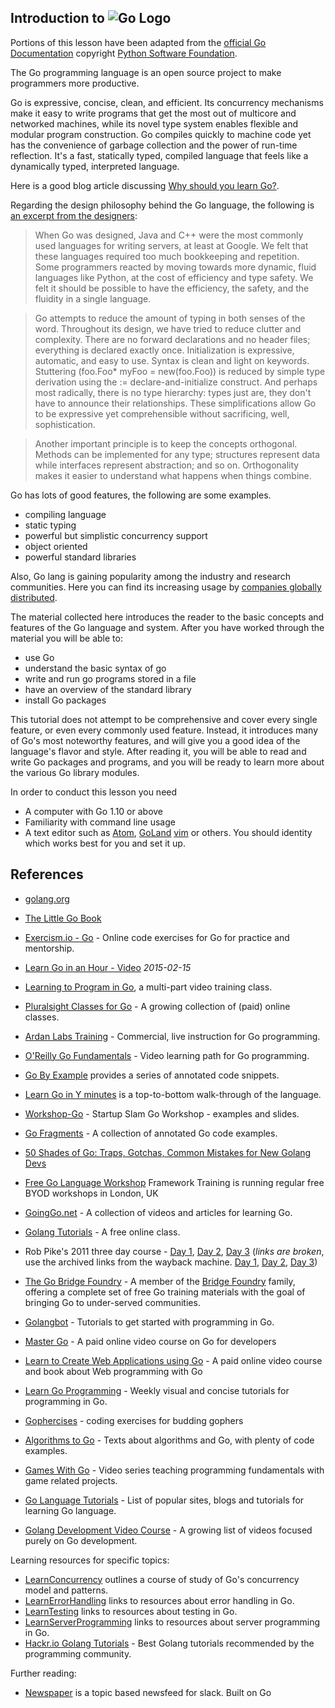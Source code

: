 Introduction to ![Go Logo](https://upload.wikimedia.org/wikipedia/commons/2/23/Go_Logo_Aqua.svg)
----------------------

Portions of this lesson have been adapted from the [official Go 
Documentation](https://golang.org/doc/) copyright [Python
Software Foundation](http://www.python.org/).

The Go programming language is an open source project to make programmers more productive.

Go is expressive, concise, clean, and efficient. Its concurrency mechanisms make it easy to write programs that get the most out of multicore and networked machines, while its novel type system enables flexible and modular program construction. Go compiles quickly to machine code yet has the convenience of garbage collection and the power of run-time reflection. It's a fast, statically typed, compiled language that feels like a dynamically typed, interpreted language.

Here is a good blog article discussing [Why should you learn Go?](https://medium.com/exploring-code/why-should-you-learn-go-f607681fad65).

Regarding the design philosophy behind the Go language, the following is [an excerpt from the designers](https://golang.org/doc/faq#principles):
> When Go was designed, Java and C++ were the most commonly used languages for writing servers, at least at Google. We felt that these 
> languages required too much bookkeeping and repetition. Some programmers reacted by moving towards more dynamic, fluid languages like 
> Python, at the cost of efficiency and type safety. We felt it should be possible to have the efficiency, the safety, and the fluidity in
> a single language.

> Go attempts to reduce the amount of typing in both senses of the word. Throughout its design, we have tried to reduce clutter and complexity. There are no forward declarations and no header files; everything is declared exactly once. Initialization is expressive, automatic, and easy to use. Syntax is clean and light on keywords. Stuttering (foo.Foo* myFoo = new(foo.Foo)) is reduced by simple type derivation using the := declare-and-initialize construct. And perhaps most radically, there is no type hierarchy: types just are, they don't have to announce their relationships. These simplifications allow Go to be expressive yet comprehensible without sacrificing, well, sophistication.

> Another important principle is to keep the concepts orthogonal. Methods can be implemented for any type; structures represent data while interfaces represent abstraction; and so on. Orthogonality makes it easier to understand what happens when things combine.

Go has lots of good features, the following are some examples.
- compiling language
- static typing
- powerful but simplistic concurrency support
- object oriented
- powerful standard libraries


Also, Go lang is gaining popularity among the industry and research communities. Here you can find its increasing usage by [companies globally distributed](https://github.com/golang/go/wiki/GoUsers).

The material collected here introduces the reader to the basic concepts
and features of the Go language and system. After you have worked
through the material you will be able to:

-   use Go
-   understand the basic syntax of go
-   write and run go programs stored in a file
-   have an overview of the standard library
-   install Go packages

This tutorial does not attempt to be comprehensive and cover every
single feature, or even every commonly used feature. Instead, it
introduces many of Go's most noteworthy features, and will give you
a good idea of the language's flavor and style. After reading it, you
will be able to read and write Go packages and programs, and you will
be ready to learn more about the various Go library modules.

In order to conduct this lesson you need

-   A computer with Go 1.10 or above
-   Familiarity with command line usage
-   A text editor such as [Atom](https://atom.io/packages/go-plus), [GoLand](https://www.jetbrains.com/go)
   [vim](https://github.com/fatih/vim-go) or others. You should identity which works best for you
    and set it up.

References
----------

  * [golang.org](http://golang.org/doc/#learning)

  * [The Little Go Book](http://openmymind.net/The-Little-Go-Book/)
  * [Exercism.io - Go](http://exercism.io/languages/go) - Online code exercises for Go for practice and mentorship.
  * [Learn Go in an Hour - Video](https://www.youtube.com/watch?v=CF9S4QZuV30) _2015-02-15_
  * [Learning to Program in Go](https://www.youtube.com/playlist?list=PLei96ZX_m9sVSEXWwZi8uwd2vqCpEm4m6), a multi-part video training class.
  * [Pluralsight Classes for Go](http://www.pluralsight.com/tag/golang) - A growing collection of (paid) online classes.
  * [Ardan Labs Training](https://www.ardanlabs.com/) - Commercial, live instruction for Go programming.
  * [O'Reilly Go Fundamentals](http://shop.oreilly.com/category/learning-path/go-fundamentals.do) - Video learning path for Go programming.
  * [Go By Example](http://gobyexample.com/) provides a series of annotated code snippets.
  * [Learn Go in Y minutes](http://learnxinyminutes.com/docs/go/) is a top-to-bottom walk-through of the language.
  * [Workshop-Go](https://github.com/sendwithus/workshop-go) - Startup Slam Go Workshop - examples and slides.
  * [Go Fragments](http://www.gofragments.net/) - A collection of annotated Go code examples.
  * [50 Shades of Go: Traps, Gotchas, Common Mistakes for New Golang Devs](http://devs.cloudimmunity.com/gotchas-and-common-mistakes-in-go-golang/index.html)
  * [Free Go Language Workshop](https://www.frameworktraining.co.uk/go-language-free-training-workshop/) Framework Training is running regular free BYOD workshops in London, UK
  * [GoingGo.net](http://www.goinggo.net/) - A collection of videos and articles for learning Go.
  * [Golang Tutorials](http://golangtutorials.blogspot.com/2011/05/table-of-contents.html) - A free online class.
  * Rob Pike's 2011 three day course - [Day 1](http://go.googlecode.com/hg-history/release-branch.r60/doc/GoCourseDay1.pdf), [Day 2](http://go.googlecode.com/hg-history/release-branch.r60/doc/GoCourseDay2.pdf), [Day 3](http://go.googlecode.com/hg-history/release-branch.r60/doc/GoCourseDay3.pdf) (*links are broken*, use the archived links from the wayback machine. [Day 1][wbday1], [Day 2][wbday2], [Day 3][wbday3])
  * [The Go Bridge Foundry](https://github.com/gobridge) - A member of the [Bridge Foundry](http://bridgefoundry.org/) family, offering a complete set of free Go training materials with the goal of bringing Go to under-served communities.
* [Golangbot](https://golangbot.com/learn-golang-series/) - Tutorials to get started with programming in Go.
* [Master Go](https://appliedgo.com/p/mastergo/) - A paid online video course on Go for developers
* [Learn to Create Web Applications using Go](https://www.usegolang.com/) - A paid online video course and book about Web programming with Go
* [Learn Go Programming](https://blog.learngoprogramming.com) - Weekly visual and concise tutorials for programming in Go.
* [Gophercises](https://gophercises.com/) - coding exercises for budding gophers
* [Algorithms to Go](http://yourbasic.org/) - Texts about algorithms and Go, with plenty of code examples.
* [Games With Go](http://gameswithgo.org/) - Video series teaching programming fundamentals with game related projects.
* [Go Language Tutorials](https://www.cybrhome.com/topic/go-language-tutorials) - List of popular sites, blogs and tutorials for learning Go language.
* [Golang Development Video Course](https://www.youtube.com/playlist?list=PLzUGFf4GhXBL4GHXVcMMvzgtO8-WEJIoY) - A growing list of videos focused purely on Go development.

[wbday1]: http://web.archive.org/web/20160305024536/http://go.googlecode.com/hg-history/release-branch.r60/doc/GoCourseDay1.pdf
[wbday2]: http://web.archive.org/web/20160305081012/http://go.googlecode.com/hg-history/release-branch.r60/doc/GoCourseDay2.pdf
[wbday3]: http://web.archive.org/web/20160305075151/http://go.googlecode.com/hg-history/release-branch.r60/doc/GoCourseDay3.pdf

Learning resources for specific topics:
  * [LearnConcurrency](LearnConcurrency) outlines a course of study of Go's concurrency model and patterns.
  * [LearnErrorHandling](LearnErrorHandling) links to resources about error handling in Go.
  * [LearnTesting](LearnTesting) links to resources about testing in Go.
  * [LearnServerProgramming](LearnServerProgramming) links to resources about server programming in Go.
  * [Hackr.io Golang Tutorials](https://hackr.io/tutorials/learn-golang) - Best Golang tutorials recommended by the programming community.

Further reading:
  * [Newspaper](http://www.newspaper.io) is a topic based newsfeed for slack. Built on Go

